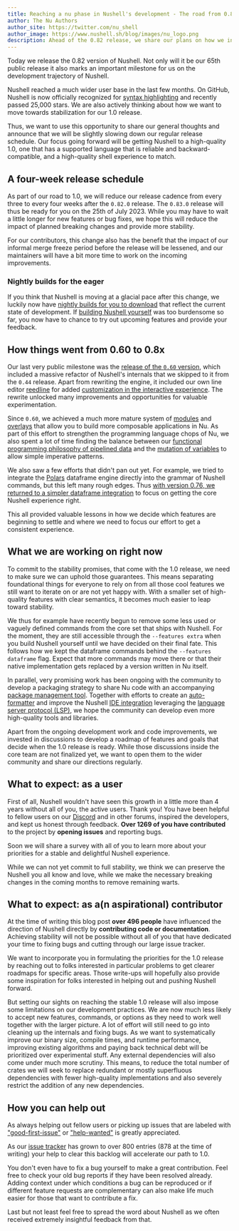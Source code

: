 ```yaml
---
title: Reaching a nu phase in Nushell's development - The road from 0.82 to 1.0
author: The Nu Authors
author_site: https://twitter.com/nu_shell
author_image: https://www.nushell.sh/blog/images/nu_logo.png
description: Ahead of the 0.82 release, we share our plans on how we intend to stabilize for 1.0 and announce that we slow to a four-week release schedule.
---
```


Today we release the 0.82 version of Nushell. Not only will it be our 65th public release it also marks an important milestone for us on the development trajectory of Nushell.

Nushell reached a much wider user base in the last few months. On GitHub, Nushell is now officially recognized for [syntax highlighting](https://github.com/github-linguist/linguist/releases/tag/v7.26.0) and recently passed 25,000 stars. We are also actively thinking about how we want to move towards stabilization for our 1.0 release.

Thus, we want to use this opportunity to share our general thoughts and announce that we will be slightly slowing down our regular release schedule.
Our focus going forward will be getting Nushell to a high-quality 1.0, one that has a supported language that is reliable and backward-compatible, and a high-quality shell experience to match.

## A four-week release schedule

As part of our road to 1.0, we will reduce our release cadence from every three to every four weeks after the `0.82.0` release. The `0.83.0` release will thus be ready for you on the 25th of July 2023. While you may have to wait a little longer for new features or bug fixes, we hope this will reduce the impact of planned breaking changes and provide more stability.

For our contributors, this change also has the benefit that the impact of our informal merge freeze period before the release will be lessened, and our maintainers will have a bit more time to work on the incoming improvements.

### Nightly builds for the eager

If you think that Nushell is moving at a glacial pace after this change, we luckily now have [nightly builds for you to download](https://github.com/nushell/nightly/tags) that reflect the current state of development.
If [building Nushell yourself](https://www.nushell.sh/book/installation#build-from-source) was too burdensome so far, you now have to chance to try out upcoming features and provide your feedback.

## How things went from 0.60 to 0.8x

Our last very public milestone was the [release of the `0.60` version](https://www.nushell.sh/blog/2022-03-22-nushell_0_60), which included a massive refactor of Nushell's internals that we skipped to it from the `0.44` release.
Apart from rewriting the engine, it included our own line editor [reedline](https://github.com/nushell/reedline) for added [customization in the interactive experience](https://www.nushell.sh/book/line_editor).
The rewrite unlocked many improvements and opportunities for valuable experimentation.

Since `0.60`, we achieved a much more mature system of [modules](https://www.nushell.sh/book/modules) and [overlays](https://www.nushell.sh/book/overlays) that allow you to build more composable applications in Nu.
As part of this effort to strengthen the programming language chops of Nu, we also spent a lot of time finding the balance between our [functional programming philosophy of pipelined data](https://www.nushell.sh/book/thinking_in_nu) and the [mutation of variables](https://www.nushell.sh/book/variables_and_subexpressions#mutable-variables) to allow simple imperative patterns.

We also saw a few efforts that didn't pan out yet. For example, we tried to integrate the [Polars](https://github.com/pola-rs/polars/) dataframe engine directly into the grammar of Nushell commands, but this left many rough edges. Thus [with version 0.76, we returned to a simpler dataframe integration](https://www.nushell.sh/blog/2023-02-21-nushell_0_76#dataframe-commands-are-again-explicitly-separated-from-core-nushell-commands-7998) to focus on getting the core Nushell experience right.

This all provided valuable lessons in how we decide which features are beginning to settle and where we need to focus our effort to get a consistent experience.

## What we are working on right now

To commit to the stability promises, that come with the 1.0 release, we need to make sure we can uphold those guarantees. This means separating foundational things for everyone to rely on from all those cool features we still want to iterate on or are not yet happy with. With a smaller set of high-quality features with clear semantics, it becomes much easier to leap toward stability.

We thus for example have recently begun to remove some less used or vaguely defined commands from the core set that ships with Nushell. For the moment, they are still accessible through the `--features extra` when you build Nushell yourself until we have decided on their final fate. This follows how we kept the dataframe commands behind the `--features dataframe` flag. Expect that more commands may move there or that their native implementation gets replaced by a version written in Nu itself.

In parallel, very promising work has been ongoing with the community to develop a packaging strategy to share Nu code with an accompanying [package management tool](https://github.com/nushell/nupm). Together with efforts to create an [auto-formatter](https://github.com/nushell/nufmt) and improve the Nushell [IDE integration](https://github.com/nushell/vscode-nushell-lang) leveraging the [language server protocol (LSP)](https://microsoft.github.io/language-server-protocol/), we hope the community can develop even more high-quality tools and libraries.

Apart from the ongoing development work and code improvements, we invested in discussions to develop a roadmap of features and goals that decide when the 1.0 release is ready. While those discussions inside the core team are not finalized yet, we want to open them to the wider community and share our directions regularly.

## What to expect: as a user

First of all, Nushell wouldn't have seen this growth in a little more than 4 years without all of you, the active users. Thank you! You have been helpful to fellow users on our [Discord](https://discord.gg/NtAbbGn) and in other forums, inspired the developers, and kept us honest through feedback. **Over 1269 of you have contributed** to the project by **opening issues** and reporting bugs.

Soon we will share a survey with all of you to learn more about your priorities for a stable and delightful Nushell experience.

While we can not yet commit to full stability, we think we can preserve the Nushell you all know and love, while we make the necessary breaking changes in the coming months to remove remaining warts.

## What to expect: as a(n aspirational) contributor

At the time of writing this blog post **over 496 people** have influenced the direction of Nushell directly by **contributing code or documentation**.
Achieving stability will not be possible without all of you that have dedicated your time to fixing bugs and cutting through our large issue tracker.

We want to incorporate you in formulating the priorities for the 1.0 release by reaching out to folks interested in particular problems to get clearer roadmaps for specific areas. Those write-ups will hopefully also provide some inspiration for folks interested in helping out and pushing Nushell forward.

But setting our sights on reaching the stable 1.0 release will also impose some limitations on our development practices. We are now much less likely to accept new features, commands, or options as they need to work well together with the larger picture.
A lot of effort will still need to go into cleaning up the internals and fixing bugs. As we want to systematically improve our binary size, compile times, and runtime performance, improving existing algorithms and paying back technical debt will be prioritized over experimental stuff.
Any external dependencies will also come under much more scrutiny.
This means, to reduce the total number of crates we will seek to replace redundant or mostly superfluous dependencies with fewer high-quality implementations and also severely restrict the addition of any new dependencies.

## How you can help out

As always helping out fellow users or picking up issues that are labeled with ["good-first-issue"](https://github.com/nushell/nushell/issues?q=is%3Aopen+is%3Aissue+label%3A%22good+first+issue%22) or ["help-wanted"](https://github.com/nushell/nushell/issues?q=is%3Aopen+is%3Aissue+label%3A%22help+wanted%22) is greatly appreciated.

As our [issue tracker](https://github.com/nushell/nushell/issues?q=is%3Aopen+is%3Aissue+label%3A%22help+wanted%22) has grown to over 800 entries (878 at the time of writing) your help to clear this backlog will accelerate our path to 1.0.

You don't even have to fix a bug yourself to make a great contribution. Feel free to check your old bug reports if they have been resolved already.
Adding context under which conditions a bug can be reproduced or if different feature requests are complementary can also make life much easier for those that want to contribute a fix.

Last but not least feel free to spread the word about Nushell as we often received extremely insightful feedback from that.
